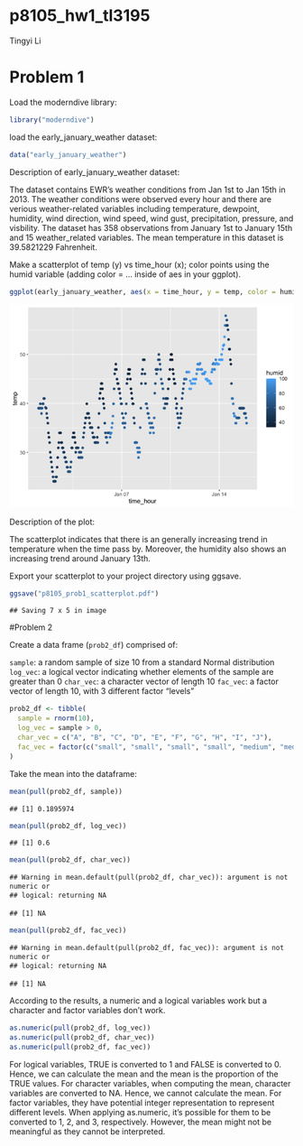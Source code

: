 p8105_hw1_tl3195
================
Tingyi Li

# Problem 1

Load the moderndive library:

``` r
library("moderndive")
```

load the early_january_weather dataset:

``` r
data("early_january_weather")
```

Description of early_january_weather dataset:

The dataset contains EWR’s weather conditions from Jan 1st to Jan 15th
in 2013. The weather conditions were observed every hour and there are
verious weather-related variables including temperature, dewpoint,
humidity, wind direction, wind speed, wind gust, precipitation,
pressure, and visbility. The dataset has 358 observations from January
1st to January 15th and 15 weather_related variables. The mean
temperature in this dataset is 39.5821229 Fahrenheit.

Make a scatterplot of temp (y) vs time_hour (x); color points using the
humid variable (adding color = … inside of aes in your ggplot).

``` r
ggplot(early_january_weather, aes(x = time_hour, y = temp, color = humid)) + geom_point()
```

![](p8105_hw1_tl3195_files/figure-gfm/unnamed-chunk-3-1.png)<!-- -->

Description of the plot:

The scatterplot indicates that there is an generally increasing trend in
temperature when the time pass by. Moreover, the humidity also shows an
increasing trend around January 13th.

Export your scatterplot to your project directory using ggsave.

``` r
ggsave("p8105_prob1_scatterplot.pdf")
```

    ## Saving 7 x 5 in image

\#Problem 2

Create a data frame (`prob2_df`) comprised of:

`sample`: a random sample of size 10 from a standard Normal distribution
`log_vec`: a logical vector indicating whether elements of the sample
are greater than 0 `char_vec`: a character vector of length 10
`fac_vec`: a factor vector of length 10, with 3 different factor
“levels”

``` r
prob2_df <- tibble(
  sample = rnorm(10),
  log_vec = sample > 0,
  char_vec = c("A", "B", "C", "D", "E", "F", "G", "H", "I", "J"),
  fac_vec = factor(c("small", "small", "small", "small", "medium", "medium", "medium", "large", "large", "large"))
)
```

Take the mean into the dataframe:

``` r
mean(pull(prob2_df, sample))
```

    ## [1] 0.1895974

``` r
mean(pull(prob2_df, log_vec))
```

    ## [1] 0.6

``` r
mean(pull(prob2_df, char_vec))
```

    ## Warning in mean.default(pull(prob2_df, char_vec)): argument is not numeric or
    ## logical: returning NA

    ## [1] NA

``` r
mean(pull(prob2_df, fac_vec))
```

    ## Warning in mean.default(pull(prob2_df, fac_vec)): argument is not numeric or
    ## logical: returning NA

    ## [1] NA

According to the results, a numeric and a logical variables work but a
character and factor variables don’t work.

``` r
as.numeric(pull(prob2_df, log_vec))
as.numeric(pull(prob2_df, char_vec))
as.numeric(pull(prob2_df, fac_vec))
```

For logical variables, TRUE is converted to 1 and FALSE is converted to
0. Hence, we can calculate the mean and the mean is the proportion of
the TRUE values. For character variables, when computing the mean,
character variables are converted to NA. Hence, we cannot calculate the
mean. For factor variables, they have potential integer representation
to represent different levels. When applying as.numeric, it’s possible
for them to be converted to 1, 2, and 3, respectively. However, the mean
might not be meaningful as they cannot be interpreted.
